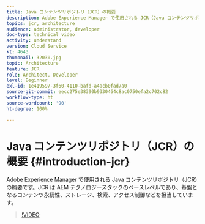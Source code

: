 ```yaml
---
title: Java コンテンツリポジトリ（JCR）の概要
description: Adobe Experience Manager で使用される JCR（Java コンテンツリポジトリ）の概要です。JCR は AEM テクノロジースタックのベースレベルであり、基盤となるコンテンツ永続性、ストレージ、検索、アクセス制御などを担当しています。
topics: jcr, architecture
audience: administrator, developer
doc-type: technical video
activity: understand
version: Cloud Service
kt: 4643
thumbnail: 32030.jpg
topic: Architecture
feature: JCR
role: Architect, Developer
level: Beginner
exl-id: 1e419597-3f60-4110-bafd-a4acb0fad7a0
source-git-commit: eecc275e38390b9330464c8ac0750efa2c702c82
workflow-type: ht
source-wordcount: '90'
ht-degree: 100%

---
```


# Java コンテンツリポジトリ（JCR）の概要 {#introduction-jcr}

Adobe Experience Manager で使用される Java コンテンツリポジトリ（JCR）の概要です。JCR は AEM テクノロジースタックのベースレベルであり、基盤となるコンテンツ永続性、ストレージ、検索、アクセス制御などを担当しています。

>[!VIDEO](https://video.tv.adobe.com/v/32030?quality=12&learn=on)
